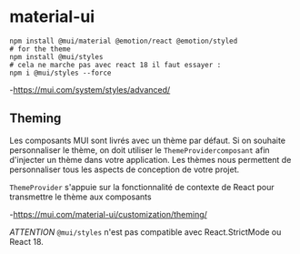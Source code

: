 # material-ui

```shell script
npm install @mui/material @emotion/react @emotion/styled
# for the theme
npm install @mui/styles
# cela ne marche pas avec react 18 il faut essayer :
npm i @mui/styles --force
```

-<https://mui.com/system/styles/advanced/>

## Theming

Les composants MUI sont livrés avec un thème par défaut. Si on souhaite personnaliser le thème, on doit utiliser le `ThemeProvidercomposant` afin d'injecter un thème dans votre application.
Les thèmes nous permettent de personnaliser tous les aspects de conception de votre projet.

`ThemeProvider` s'appuie sur la fonctionnalité de contexte de React pour transmettre le thème aux composants

-<https://mui.com/material-ui/customization/theming/>

*ATTENTION* `@mui/styles` n'est pas compatible avec React.StrictMode ou React 18.

```javascript

```
